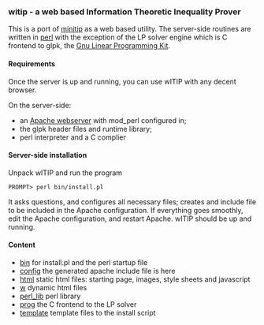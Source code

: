 ### witip - a web based Information Theoretic Inequality Prover

This is a port of [minitip](https://github.com/lcsirmaz/minitip) as a web 
based utility. The server-side routines are written in [perl](https://www.perl.org)
with the exception of the LP solver engine which is  C frontend to glpk,
the [Gnu Linear Programming Kit](https:///www.gnu.org/software/glpk).

#### Requirements

Once the server is up and running, you can use wITIP with any decent
browser.

On the server-side: 
* an [Apache webserver](https://httpd.apache.org/) with mod_perl configured in;
* the glpk header files and runtime library;
* perl interpreter and a C complier

#### Server-side installation

Unpack wITIP and run the program

    PROMPT> perl bin/install.pl

It asks questions, and configures all necessary files; creates and include
file to be included in the Apache configuration. If everything goes
smoothly, edit the Apache configuration, and restart Apache. wITIP should
be up and running.

#### Content

* [bin](bin) for install.pl and the perl startup file
* [config](config) the generated apache include file is here
* [html](html) static html files: starting page, images, style sheets and
javascript
* [w](w) dynamic html files
* [perl_lib](perl_lib) perl library
* [prog](prog) the C frontend to the LP solver
* [template](template) template files to the install script



